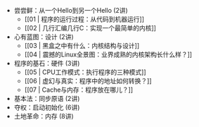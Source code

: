 - 尝尝鲜：从一个Hello到另一个Hello (2讲)
	- [[01 | 程序的运行过程：从代码到机器运行]]
	- [[02 | 几行汇编几行C：实现一个最简单的内核]]
- 心有蓝图：设计 (2讲)
	- [[03 | 黑盒之中有什么：内核结构与设计]]
	- [[04 | 震撼的Linux全景图：业界成熟的内核架构长什么样？]]
- 程序的基石：硬件 (3讲)
	- [[05 | CPU工作模式：执行程序的三种模式]]
	- [[06 | 虚幻与真实：程序中的地址如何转换？]]
	- [[07 | Cache与内存：程序放在哪儿？]]
- 基本法：同步原语 (2讲)
- 夺权：启动初始化 (6讲)
- 土地革命：内存 (8讲)